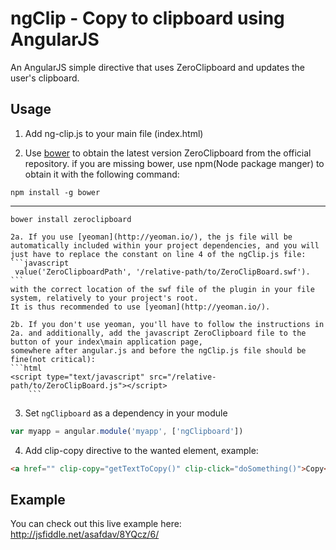 ngClip - Copy to clipboard using AngularJS
=======

An AngularJS simple directive that uses ZeroClipboard and updates the user's clipboard. 


## Usage
1. Add ng-clip.js to your main file (index.html)

2. Use [bower](http://bower.io) to obtain the latest version ZeroClipboard from the official repository.
if you are missing bower, use npm(Node package manger) to obtain it with the following command:
```
npm install -g bower
```
------
```
bower install zeroclipboard
```
	2a. If you use [yeoman](http://yeoman.io/), the js file will be automatically included within your project dependencies, and you will just have to replace the constant on line 4 of the ngClip.js file: 
	```javascript
	 value('ZeroClipboardPath', '/relative-path/to/ZeroClipBoard.swf').
	```
	with the correct location of the swf file of the plugin in your file system, relatively to your project's root.
	It is thus recommended to use [yeoman](http://yeoman.io/).

	2b. If you don't use yeoman, you'll have to follow the instructions in 2a. and additionally, add the javascript ZeroClipboard file to the button of your index\main application page,
	somewhere after angular.js and before the ngClip.js file should be fine(not critical):
	```html
	<script type="text/javascript" src="/relative-path/to/ZeroClipBoard.js"></script>
		```
3. Set `ngClipboard` as a dependency in your module
  ```javascript
  var myapp = angular.module('myapp', ['ngClipboard'])
  ```

4. Add clip-copy directive to the wanted element, example:
  ```html
  <a href="" clip-copy="getTextToCopy()" clip-click="doSomething()">Copy</a>
  ```


## Example
You can check out this live example here: http://jsfiddle.net/asafdav/8YQcz/6/
